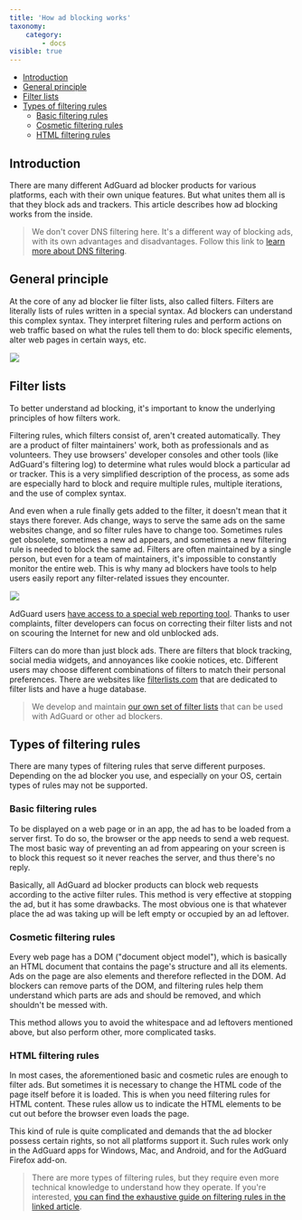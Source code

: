 ```yaml
---
title: 'How ad blocking works'
taxonomy:
    category:
        - docs
visible: true
---
```


*   [Introduction](#introduction)
*   [General principle](#general)
*   [Filter lists](#filter-lists)
*   [Types of filtering rules](#types-filtering)
    *   [Basic filtering rules](#basic)
    *   [Cosmetic filtering rules](#cosmetic)
    *   [HTML filtering rules](#html)

<a name="introduction"></a>

## Introduction

There are many different AdGuard ad blocker products for various platforms, each with their own unique features. But what unites them all is that they block ads and trackers. This article describes how ad blocking works from the inside. 

> We don't cover DNS filtering here. It's a different way of blocking ads, with its own advantages and disadvantages. Follow this link to [learn more about DNS filtering](https://kb.adguard.com/en/general/dns-filtering).

<a name="general"></a>

## General principle

At the core of any ad blocker lie filter lists, also called filters. Filters are literally lists of rules written in a special syntax. Ad blockers can understand this complex syntax. They interpret filtering rules and perform actions on web traffic based on what the rules tell them to do: block specific elements, alter web pages in certain ways, etc.

<img src="https://cdn.adguard.com/public/Adguard/Blog/manifestv3/adblockingworks.png" style="max-width: 750px; border: 1px solid #efefef;">

<a name="filter-lists"></a>

## Filter lists

To better understand ad blocking, it's important to know the underlying principles of how filters work.

Filtering rules, which filters consist of, aren't created automatically. They are a product of filter maintainers' work, both as professionals and as volunteers. They use browsers' developer consoles and other tools (like AdGuard's filtering log) to determine what rules would block a particular ad or tracker. This is a very simplified description of the process, as some ads are especially hard to block and require multiple rules, multiple iterations, and the use of complex syntax.

And even when a rule finally gets added to the filter, it doesn't mean that it stays there forever. Ads change, ways to serve the same ads on the same websites change, and so filter rules have to change too. Sometimes rules get obsolete, sometimes a new ad appears, and sometimes a new filtering rule is needed to block the same ad. Filters are often maintained by a single person, but even for a team of maintainers, it's impossible to constantly monitor the entire web. This is why many ad blockers have tools to help users easily report any filter-related issues they encounter.

<img src="https://cdn.adguard.com/public/Adguard/Blog/manifestv3/filtersupdates.png" style="max-width: 750px; border: 1px solid #efefef;">

AdGuard users [have access to a special web reporting tool](https://reports.adguard.com/new_issue.html). Thanks to user complaints, filter developers can focus on correcting their filter lists and not on scouring the Internet for new and old unblocked ads.

Filters can do more than just block ads. There are filters that block tracking, social media widgets, and annoyances like cookie notices, etc. Different users may choose different combinations of filters to match their personal preferences. There are websites like [filterlists.com](https://filterlists.com/) that are dedicated to filter lists and have a huge database.

> We develop and maintain [our own set of filter lists](https://kb.adguard.com/en/general/adguard-ad-filters) that can be used with AdGuard or other ad blockers.


<a name="types-filtering"></a>

## Types of filtering rules

There are many types of filtering rules that serve different purposes. Depending on the ad blocker you use, and especially on your OS, certain types of rules may not be supported.

<a name="basic"></a>

### Basic filtering rules

To be displayed on a web page or in an app, the ad has to be loaded from a server first. To do so, the browser or the app needs to send a web request. The most basic way of preventing an ad from appearing on your screen is to block this request so it never reaches the server, and thus there's no reply.

Basically, all AdGuard ad blocker products can block web requests according to the active filter rules. This method is very effective at stopping the ad, but it has some drawbacks. The most obvious one is that whatever place the ad was taking up will be left empty or occupied by an ad leftover.

<a name="cosmetic"></a>

### Cosmetic filtering rules

Every web page has a DOM ("document object model"), which is basically an HTML document that contains the page's structure and all its elements. Ads on the page are also elements and therefore reflected in the DOM. Ad blockers can remove parts of the DOM, and filtering rules help them understand which parts are ads and should be removed, and which shouldn't be messed with.

This method allows you to avoid the whitespace and ad leftovers mentioned above, but also perform other, more complicated tasks.

<a name="html"></a>

### HTML filtering rules

In most cases, the aforementioned basic and cosmetic rules are enough to filter ads. But sometimes it is necessary to change the HTML code of the page itself before it is loaded. This is when you need filtering rules for HTML content. These rules allow us to indicate the HTML elements to be cut out before the browser even loads the page.

This kind of rule is quite complicated and demands that the ad blocker possess certain rights, so not all platforms support it. Such rules work only in the AdGuard apps for Windows, Mac, and Android, and for the AdGuard Firefox add-on.

> There are more types of filtering rules, but they require even more technical knowledge to understand how they operate. If you're interested, [you can find the exhaustive guide on filtering rules in the linked article](https://kb.adguard.com/en/general/how-to-create-your-own-ad-filters).
